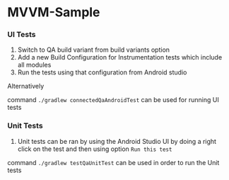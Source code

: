 # MVVM-Sample


### UI Tests
1. Switch to QA build variant from build variants option 
2. Add a new Build Configuration for Instrumentation tests which include all modules 
3. Run the tests using that configuration from Android studio 

Alternatively 

command `./gradlew connectedQaAndroidTest` can be used for running UI tests

### Unit Tests
1. Unit tests can be ran by using the Android Studio UI by doing a right click on the test and then using option `Run this test`

command `./gradlew testQaUnitTest` can be used in order to run the Unit tests
